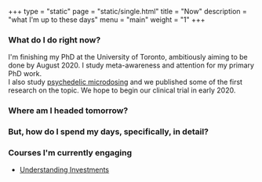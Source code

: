 +++
type = "static"
page = "static/single.html"
title = "Now"
description = "what I'm up to these days"
menu = "main"
weight = "1"
+++


### What do I do right now?

I'm finishing my PhD at the University of Toronto, ambitiously aiming to be done by August 2020. I study meta-awareness and attention for my primary PhD work.  
I also study [psychedelic microdosing](https://psychedelicscience.ca) and we published some of the first research on the topic. We hope to begin our clinical trial in early 2020.

### Where am I headed tomorrow?



### But, how do I spend my days, specifically, in detail?




### Courses I'm currently engaging

* [Understanding Investments](https://www.thegreatcourses.com/courses/understanding-investments.html)
